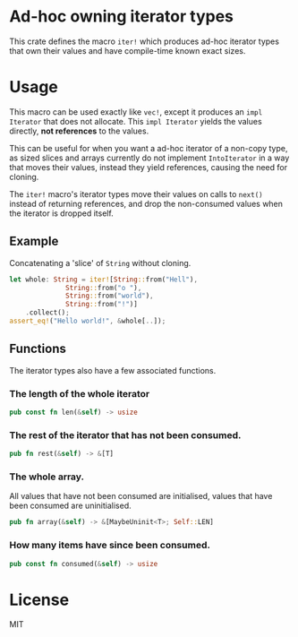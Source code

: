 # Ad-hoc owning iterator types

This crate defines the macro `iter!` which produces ad-hoc iterator types that own their values and have compile-time known exact sizes.

# Usage
This macro can be used exactly like `vec!`, except it produces an `impl Iterator` that does not allocate.
This `impl Iterator` yields the values directly, **not references** to the values.

This can be useful for when you want a ad-hoc iterator of a non-copy type, as sized slices and arrays currently do not implement `IntoIterator` in a way that moves their values, instead they yield references, causing the need for cloning.

The `iter!` macro's iterator types move their values on calls to `next()` instead of returning references, and drop the non-consumed values when the iterator is dropped itself.

## Example

Concatenating a 'slice' of `String` without cloning.
``` rust
let whole: String = iter![String::from("Hell"),
			  String::from("o "),
			  String::from("world"),
			  String::from("!")]
    .collect();
assert_eq!("Hello world!", &whole[..]);
```

## Functions
The iterator types also have a few associated functions.

### The length of the whole iterator
```rust
pub const fn len(&self) -> usize
```

### The rest of the iterator that has not been consumed.
```rust
pub fn rest(&self) -> &[T]
```

###  The whole array.
All values that have not been consumed are initialised, values that have been consumed are uninitialised.
```rust
pub fn array(&self) -> &[MaybeUninit<T>; Self::LEN]
```

### How many items have since been consumed.
```rust
pub const fn consumed(&self) -> usize
```
# License
MIT
